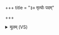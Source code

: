+++
title = "३० मृत्योः पदम्"

+++
<details><summary>मूलम् (VS)</summary>

मृ॒त्योः प॒दं यो॒पय॑न्त॒ एत॒ द्राघी॑य॒ आयुः॑ प्रत॒रं दधा॑नाः।  
आसी॑ना मृ॒त्युं नु॑दता स॒धस्थेऽथ॑ जी॒वासो॑ वि॒दथ॒मा व॑देम ॥
</details>